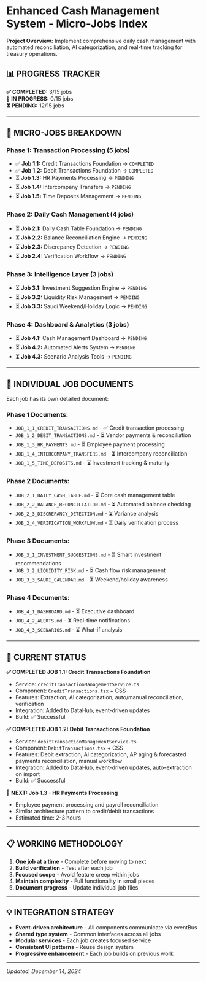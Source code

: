 # Enhanced Cash Management System - Micro-Jobs Index

**Project Overview:** Implement comprehensive daily cash management with automated reconciliation, AI categorization, and real-time tracking for treasury operations.

## 📊 **PROGRESS TRACKER**

**✅ COMPLETED:** 3/15 jobs  
**🔄 IN PROGRESS:** 0/15 jobs  
**⏳ PENDING:** 12/15 jobs  

---

## 🎯 **MICRO-JOBS BREAKDOWN**

### **Phase 1: Transaction Processing (5 jobs)**

- ✅ **Job 1.1:** Credit Transactions Foundation → `COMPLETED`
- ✅ **Job 1.2:** Debit Transactions Foundation → `COMPLETED`
- ⏳ **Job 1.3:** HR Payments Processing → `PENDING`
- ⏳ **Job 1.4:** Intercompany Transfers → `PENDING`
- ⏳ **Job 1.5:** Time Deposits Management → `PENDING`

### **Phase 2: Daily Cash Management (4 jobs)**

- ⏳ **Job 2.1:** Daily Cash Table Foundation → `PENDING`
- ⏳ **Job 2.2:** Balance Reconciliation Engine → `PENDING`
- ⏳ **Job 2.3:** Discrepancy Detection → `PENDING`
- ⏳ **Job 2.4:** Verification Workflow → `PENDING`

### **Phase 3: Intelligence Layer (3 jobs)**

- ⏳ **Job 3.1:** Investment Suggestion Engine → `PENDING`
- ⏳ **Job 3.2:** Liquidity Risk Management → `PENDING`
- ⏳ **Job 3.3:** Saudi Weekend/Holiday Logic → `PENDING`

### **Phase 4: Dashboard & Analytics (3 jobs)**

- ⏳ **Job 4.1:** Cash Management Dashboard → `PENDING`
- ⏳ **Job 4.2:** Automated Alerts System → `PENDING`
- ⏳ **Job 4.3:** Scenario Analysis Tools → `PENDING`

---

## 📁 **INDIVIDUAL JOB DOCUMENTS**

Each job has its own detailed document:

### **Phase 1 Documents:**

- `JOB_1_1_CREDIT_TRANSACTIONS.md` - ✅ Credit transaction processing
- `JOB_1_2_DEBIT_TRANSACTIONS.md` - ⏳ Vendor payments & reconciliation
- `JOB_1_3_HR_PAYMENTS.md` - ⏳ Employee payment processing
- `JOB_1_4_INTERCOMPANY_TRANSFERS.md` - ⏳ Intercompany reconciliation
- `JOB_1_5_TIME_DEPOSITS.md` - ⏳ Investment tracking & maturity

### **Phase 2 Documents:**

- `JOB_2_1_DAILY_CASH_TABLE.md` - ⏳ Core cash management table
- `JOB_2_2_BALANCE_RECONCILIATION.md` - ⏳ Automated balance checking
- `JOB_2_3_DISCREPANCY_DETECTION.md` - ⏳ Variance analysis
- `JOB_2_4_VERIFICATION_WORKFLOW.md` - ⏳ Daily verification process

### **Phase 3 Documents:**

- `JOB_3_1_INVESTMENT_SUGGESTIONS.md` - ⏳ Smart investment recommendations
- `JOB_3_2_LIQUIDITY_RISK.md` - ⏳ Cash flow risk management
- `JOB_3_3_SAUDI_CALENDAR.md` - ⏳ Weekend/holiday awareness

### **Phase 4 Documents:**

- `JOB_4_1_DASHBOARD.md` - ⏳ Executive dashboard
- `JOB_4_2_ALERTS.md` - ⏳ Real-time notifications
- `JOB_4_3_SCENARIOS.md` - ⏳ What-if analysis

---

## 🚀 **CURRENT STATUS**

**✅ COMPLETED JOB 1.1: Credit Transactions Foundation**

- Service: `creditTransactionManagementService.ts`
- Component: `CreditTransactions.tsx` + CSS
- Features: Extraction, AI categorization, auto/manual reconciliation, verification
- Integration: Added to DataHub, event-driven updates
- Build: ✅ Successful

**✅ COMPLETED JOB 1.2: Debit Transactions Foundation**

- Service: `debitTransactionManagementService.ts`
- Component: `DebitTransactions.tsx` + CSS
- Features: Debit extraction, AI categorization, AP aging & forecasted payments reconciliation, manual workflow
- Integration: Added to DataHub, event-driven updates, auto-extraction on import
- Build: ✅ Successful

**🎯 NEXT: Job 1.3 - HR Payments Processing**

- Employee payment processing and payroll reconciliation
- Similar architecture pattern to credit/debit transactions
- Estimated time: 2-3 hours

---

## 📋 **WORKING METHODOLOGY**

1. **One job at a time** - Complete before moving to next
2. **Build verification** - Test after each job
3. **Focused scope** - Avoid feature creep within jobs
4. **Maintain complexity** - Full functionality in small pieces
5. **Document progress** - Update individual job files

---

## 💡 **INTEGRATION STRATEGY**

- **Event-driven architecture** - All components communicate via eventBus
- **Shared type system** - Common interfaces across all jobs
- **Modular services** - Each job creates focused service
- **Consistent UI patterns** - Reuse design system
- **Progressive enhancement** - Each job builds on previous work

---

*Updated: December 14, 2024*

